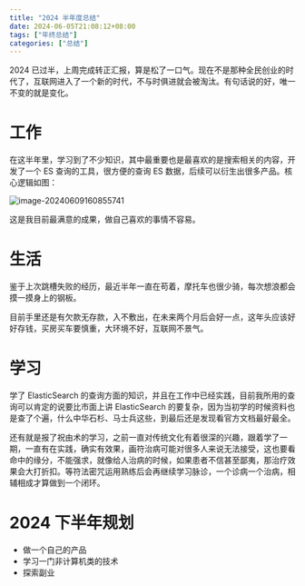 ```yaml
---
title: "2024 半年度总结"
date: 2024-06-05T21:08:12+08:00
tags: ["年终总结"]
categories: ["总结"]
---
```


2024 已过半，上周完成转正汇报，算是松了一口气。现在不是那种全民创业的时代了，互联网进入了一个新的时代，不与时俱进就会被淘汰。有句话说的好，唯一不变的就是变化。

# 工作

在这半年里，学习到了不少知识，其中最重要也是最喜欢的是搜索相关的内容，开发了一个 ES 查询的工具，很方便的查询 ES 数据，后续可以衍生出很多产品。核心逻辑如图：

![image-20240609160855741](https://ahian-blog.oss-cn-beijing.aliyuncs.com/images/2024-06-09-080857.png)

这是我目前最满意的成果，做自己喜欢的事情不容易。

# 生活

鉴于上次跳槽失败的经历，最近半年一直在苟着，摩托车也很少骑，每次想浪都会摸一摸身上的钢板。

目前手里还是有欠款无存款，入不敷出，在未来两个月后会好一点，这年头应该好好存钱，买房买车要慎重，大环境不好，互联网不景气。

# 学习

学了 ElasticSearch 的查询方面的知识，并且在工作中已经实践，目前我所用的查询可以肯定的说要比市面上讲 ElasticSearch 的要复杂，因为当初学的时候资料也是查了个遍，什么中华石杉、马士兵这些，到最后还是发现看官方文档最好最全。

还有就是报了祝由术的学习，之前一直对传统文化有着很深的兴趣，跟着学了一期，一直有在实践，确实有效果，画符治病可能对很多人来说无法接受，这也要看命中的缘分，不能强求，就像给人治病的时候，如果患者不信甚至鄙夷，那治疗效果会大打折扣。等符法密咒运用熟练后会再继续学习脉诊，一个诊病一个治病，相辅相成才算做到一个闭环。

# 2024 下半年规划

- 做一个自己的产品
- 学习一门非计算机类的技术
- 探索副业
